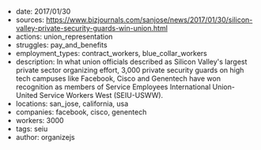 - date: 2017/01/30
- sources: https://www.bizjournals.com/sanjose/news/2017/01/30/silicon-valley-private-security-guards-win-union.html
- actions: union_representation
- struggles: pay_and_benefits
- employment_types: contract_workers, blue_collar_workers
- description: In what union officials described as Silicon Valley's largest private sector organizing effort, 3,000 private security guards on high tech campuses like Facebook, Cisco and Genentech have won recognition as members of Service Employees International Union-United Service Workers West (SEIU-USWW).
- locations: san_jose, california, usa
- companies: facebook, cisco, genentech
- workers: 3000
- tags: seiu
- author: organizejs
